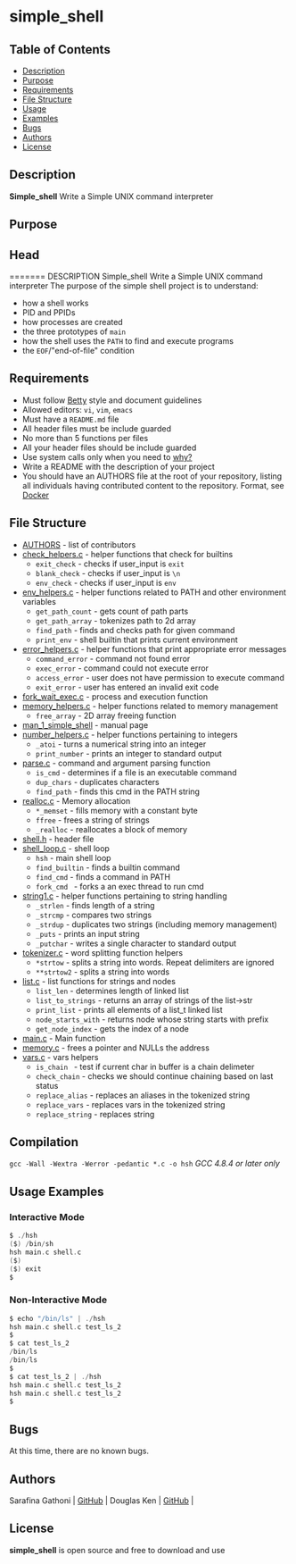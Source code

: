 # simple_shell

## Table of Contents
* [Description](#description)
* [Purpose](#purpose)
* [Requirements](#requirements)
* [File Structure](#file-structure)
* [Usage](#usage)
* [Examples](#examples)
* [Bugs](#bugs)
* [Authors](#authors)
* [License](#license)

## Description
**Simple_shell** Write a Simple UNIX command interpreter
## Purpose
## Head
=======
DESCRIPTION
Simple_shell Write a Simple UNIX command interpreter
The purpose of the simple shell project is to understand:
* how a shell works
* PID and PPIDs
* how processes are created
* the three prototypes of `main`
* how the shell uses the `PATH` to find and execute programs
* the `EOF`/"end-of-file" condition

## Requirements

* Must follow [Betty](https://github.com/holbertonschool/Betty/wiki) style and document guidelines
* Allowed editors: `vi`, `vim`, `emacs`
* Must have a `README.md` file
* All header files must be include guarded
* No more than 5 functions per files
* All your header files should be include guarded
* Use system calls only when you need to [why?](https://alx-intranet.hbtn.io/rltoken/EU7B1PTSy14INnZEShpobQ)
* Write a README with the description of your project
* You should have an AUTHORS file at the root of your repository, listing all individuals having contributed content to the repository. Format, see [Docker](https://alx-intranet.hbtn.io/rltoken/UL8J3kgl7HBK_Z9iBL3JFg)
## File Structure
* [AUTHORS](https://github.com/dshikuta/simple_shell/blob/master/AUTHORS) - list of contributors
* [check_helpers.c](https://github.com/aucontraire/simple_shell/blob/docs/check_helpers.c) - helper functions that check for builtins
  * `exit_check` - checks if user_input is `exit`
  * `blank_check` - checks if user_input is `\n`
  * `env_check` - checks if user_input is `env`
* [env_helpers.c](env_helpers.c) - helper functions related to PATH and other environment variables
  * `get_path_count` - gets count of path parts
  * `get_path_array` - tokenizes path to 2d array
  * `find_path` - finds and checks path for given command
  * `print_env` - shell builtin that prints current environment
* [error_helpers.c](error_helpers.c) - helper functions that print appropriate error messages
  * `command_error` - command not found error
  * `exec_error` - command could not execute error
  * `access_error` - user does not have permission to execute command
  * `exit_error` - user has entered an invalid exit code
* [fork_wait_exec.c](fork_wait_exec.c) - process and execution function
* [memory_helpers.c](memory_helpers.c) - helper functions related to memory management
  * `free_array` - 2D array freeing function
* [man_1_simple_shell](man_1_simple_shell) - manual page
* [number_helpers.c](number_helpers.c) - helper functions pertaining to integers
  * `_atoi` - turns a numerical string into an integer
  * `print_number` - prints an integer to standard output
* [parse.c](parse.c) - command and argument parsing function
  * `is_cmd` - determines if a file is an executable command
  * `dup_chars` - duplicates characters
  * `find_path` - finds this cmd in the PATH string
* [realloc.c](realloc.c) - Memory allocation
  * `*_memset` - fills memory with a constant byte
  * `ffree` - frees a string of strings
  * `_realloc` - reallocates a block of memory
* [shell.h](shell.h) - header file
* [shell_loop.c](shell_loop.c) - shell loop
  * `hsh` - main shell loop
  * `find_builtin` - finds a builtin command
  * `find_cmd` - finds a command in PATH
  * `fork_cmd ` - forks a an exec thread to run cmd
* [string1.c](string1.c) - helper functions pertaining to string handling
  * `_strlen` - finds length of a string
  * `_strcmp` - compares two strings
  * `_strdup` - duplicates two strings (including memory management)
  * `_puts` - prints an input string
  * `_putchar` - writes a single character to standard output
* [tokenizer.c](tokenizer.c) - word splitting function helpers
  * `*strtow` - splits a string into words. Repeat delimiters are ignored
  * `**strtow2` - splits a string into words
* [list.c](list.c) - list functions for strings and nodes
  * `list_len` - determines length of linked list
  * `list_to_strings` - returns an array of strings of the list->str
  * `print_list` - prints all elements of a list_t linked list
  * `node_starts_with` - returns node whose string starts with prefix
  * `get_node_index` - gets the index of a node
* [main.c](main.c) - Main function
* [memory.c](memory.c) - frees a pointer and NULLs the address
* [vars.c](vars.c) - vars helpers
  * `is_chain ` - test if current char in buffer is a chain delimeter
  * `check_chain` - checks we should continue chaining based on last status
  * `replace_alias` - replaces an aliases in the tokenized string
  * `replace_vars` - replaces vars in the tokenized string
  * `replace_string` - replaces string
## Compilation
```gcc -Wall -Wextra -Werror -pedantic *.c -o hsh```
*GCC 4.8.4 or later only*

## Usage Examples

### Interactive Mode
```c
$ ./hsh
($) /bin/sh
hsh main.c shell.c 
($)
($) exit
$
```
### Non-Interactive Mode
```c
$ echo "/bin/ls" | ./hsh
hsh main.c shell.c test_ls_2
$
$ cat test_ls_2
/bin/ls
/bin/ls
$
$ cat test_ls_2 | ./hsh
hsh main.c shell.c test_ls_2
hsh main.c shell.c test_ls_2
$
```
## Bugs
At this time, there are no known bugs.
## Authors
Sarafina Gathoni | [GitHub](https://github.com/SarahGathoni) | 
Douglas Ken | [GitHub](https://github.com/dshikuta) |
## License
**simple_shell** is open source and free to download and use
